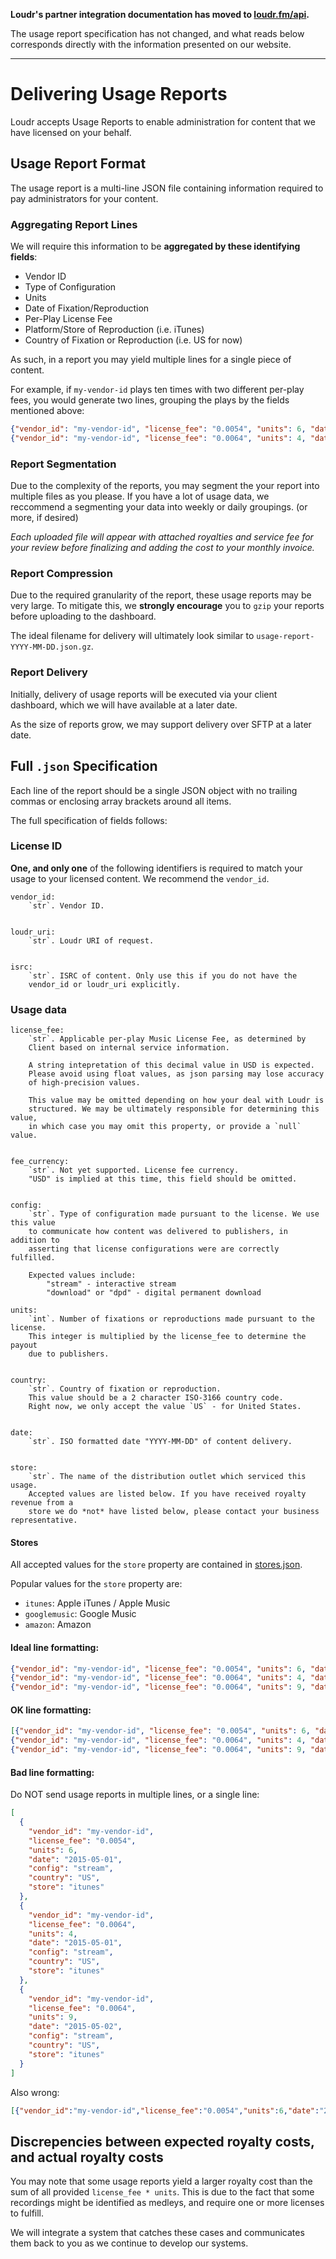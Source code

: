**Loudr's partner integration documentation has moved to [loudr.fm/api](https://loudr.fm/api#usage-reporting).**

The usage report specification has not changed, and what reads below corresponds directly with the information presented on our website.

-------

# Delivering Usage Reports

Loudr accepts Usage Reports to enable administration for content that we have
licensed on your behalf.


## Usage Report Format

The usage report is a multi-line JSON file containing information required to pay
administrators for your content.

### Aggregating Report Lines

We will require this information to be **aggregated by these identifying fields**:

- Vendor ID
- Type of Configuration
- Units
- Date of Fixation/Reproduction
- Per-Play License Fee
- Platform/Store of Reproduction (i.e. iTunes)
- Country of Fixation or Reproduction (i.e. US for now)

As such, in a report you may yield multiple lines for a single piece of content.

For example, if `my-vendor-id` plays ten times with two different
per-play fees, you would generate two lines, grouping the plays by the fields
mentioned above:

```json
{"vendor_id": "my-vendor-id", "license_fee": "0.0054", "units": 6, "date": "2015-05-01", "config": "stream", "country": "US", "store": "itunes"}
{"vendor_id": "my-vendor-id", "license_fee": "0.0064", "units": 4, "date": "2015-05-01", "config": "stream", "country": "US", "store": "itunes"}
```


### Report Segmentation

Due to the complexity of the reports, you may segment the your report into multiple
files as you please. If you have a lot of usage data, we reccommend a segmenting your data
into weekly or daily groupings. (or more, if desired)

_Each uploaded file will appear with attached royalties and service fee for your review
before finalizing and adding the cost to your monthly invoice._


### Report Compression

Due to the required granularity of the report, these usage reports may be very large.
To mitigate this, we **strongly encourage** you to `gzip` your reports before uploading to the dashboard.

The ideal filename for delivery will ultimately look similar to `usage-report-YYYY-MM-DD.json.gz`.


### Report Delivery

Initially, delivery of usage reports will be executed via your client dashboard,
which we will have available at a later date.

As the size of reports grow, we may support delivery over SFTP at a later date.


## Full `.json` Specification


Each line of the report should be a single JSON object with no trailing commas
or enclosing array brackets around all items.

The full specification of fields follows:

### License ID

**One, and only one** of the following identifiers is required to match your usage
to your licensed  content. We recommend the `vendor_id`.

    vendor_id:
        `str`. Vendor ID.


    loudr_uri:
        `str`. Loudr URI of request.


    isrc:
        `str`. ISRC of content. Only use this if you do not have the
        vendor_id or loudr_uri explicitly.


### Usage data

    license_fee:
        `str`. Applicable per-play Music License Fee, as determined by
        Client based on internal service information.

        A string intepretation of this decimal value in USD is expected.
        Please avoid using float values, as json parsing may lose accuracy
        of high-precision values.

        This value may be omitted depending on how your deal with Loudr is
        structured. We may be ultimately responsible for determining this value,
        in which case you may omit this property, or provide a `null` value.


    fee_currency:
        `str`. Not yet supported. License fee currency.
        "USD" is implied at this time, this field should be omitted.


    config:
        `str`. Type of configuration made pursuant to the license. We use this value
        to communicate how content was delivered to publishers, in addition to
        asserting that license configurations were are correctly fulfilled.

        Expected values include:
            "stream" - interactive stream
            "download" or "dpd" - digital permanent download

    units:
        `int`. Number of fixations or reproductions made pursuant to the license.
        This integer is multiplied by the license_fee to determine the payout
        due to publishers.


    country:
        `str`. Country of fixation or reproduction.
        This value should be a 2 character ISO-3166 country code.
        Right now, we only accept the value `US` - for United States.


    date:
        `str`. ISO formatted date "YYYY-MM-DD" of content delivery.


    store:
        `str`. The name of the distribution outlet which serviced this usage.
        Accepted values are listed below. If you have received royalty revenue from a
        store we do *not* have listed below, please contact your business representative.

#### Stores

All accepted values for the `store` property are contained in [stores.json](stores.json).

Popular values for the `store` property are:

* `itunes`: Apple iTunes / Apple Music
* `googlemusic`: Google Music
* `amazon`: Amazon


#### Ideal line formatting:
```json
{"vendor_id": "my-vendor-id", "license_fee": "0.0054", "units": 6, "date": "2015-05-01", "config": "stream", "country": "US", "store": "itunes"}
{"vendor_id": "my-vendor-id", "license_fee": "0.0064", "units": 4, "date": "2015-05-01", "config": "stream", "country": "US", "store": "itunes"}
{"vendor_id": "my-vendor-id", "license_fee": "0.0064", "units": 9, "date": "2015-05-02", "config": "stream", "country": "US", "store": "itunes"}
```

#### OK line formatting:
```json
[{"vendor_id": "my-vendor-id", "license_fee": "0.0054", "units": 6, "date": "2015-05-01", "config": "stream", "country": "US", "store": "itunes"},
{"vendor_id": "my-vendor-id", "license_fee": "0.0064", "units": 4, "date": "2015-05-01", "config": "stream", "country": "US", "store": "itunes"},
{"vendor_id": "my-vendor-id", "license_fee": "0.0064", "units": 9, "date": "2015-05-02", "config": "stream", "country": "US", "store": "itunes"}]
```

#### Bad line formatting:
Do NOT send usage reports in multiple lines, or a single line:
```json
[
  {
    "vendor_id": "my-vendor-id",
    "license_fee": "0.0054",
    "units": 6,
    "date": "2015-05-01",
    "config": "stream",
    "country": "US",
    "store": "itunes"
  },
  {
    "vendor_id": "my-vendor-id",
    "license_fee": "0.0064",
    "units": 4,
    "date": "2015-05-01",
    "config": "stream",
    "country": "US",
    "store": "itunes"
  },
  {
    "vendor_id": "my-vendor-id",
    "license_fee": "0.0064",
    "units": 9,
    "date": "2015-05-02",
    "config": "stream",
    "country": "US",
    "store": "itunes"
  }
]
```

Also wrong:
```json
[{"vendor_id":"my-vendor-id","license_fee":"0.0054","units":6,"date":"2015-05-01","config":"stream","country":"US"},{"vendor_id":"my-vendor-id","license_fee":"0.0064","units":4,"date":"2015-05-01","config":"stream","country":"US"},{"vendor_id":"my-vendor-id","license_fee":"0.0064","units":9,"date":"2015-05-02","config":"stream","country":"US"}]
```


## Discrepencies between expected royalty costs, and actual royalty costs

You may note that some usage reports yield a larger royalty cost than the
sum of all provided `license_fee * units`. This is due to the fact that
some recordings might be identified as medleys, and require one or more
licenses to fulfill.

We will integrate a system that catches these cases and communicates them
back to you as we continue to develop our systems.
